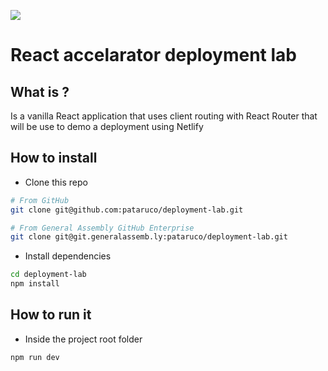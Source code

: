 ![](https://ga-dash.s3.amazonaws.com/production/assets/logo-9f88ae6c9c3871690e33280fcf557f33.png)

# React accelarator deployment lab

## What is ?

Is a vanilla React application that uses client routing with React Router that will be use to demo a deployment using Netlify

## How to install

- Clone this repo

```sh
# From GitHub
git clone git@github.com:pataruco/deployment-lab.git

# From General Assembly GitHub Enterprise
git clone git@git.generalassemb.ly:pataruco/deployment-lab.git
```

- Install dependencies

```sh
cd deployment-lab
npm install
```

## How to run it

- Inside the project root folder

```sh
npm run dev
```
